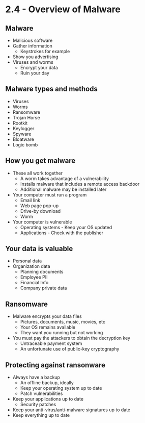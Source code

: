 # 2.4 - Overview of Malware
## Malware
- Malicious software
- Gather information
	- Keystrokes for example
- Show you advertising
- Viruses and worms
	- Encrypt your data
	- Ruin your day
## Malware types and methods
- Viruses
- Worms
- Ransomware
- Trojan Horse
- Rootkit
- Keylogger
- Spyware
- Bloatware
- Logic bomb
## How you get malware
- These all work together
	- A worm takes advantage of a vulnerability
	- Installs malware that includes a remote access backdoor
	- Additional malware may be installed later
- Your computer must run a program
	- Email link
	- Web page pop-up
	- Drive-by download
	- Worm
- Your computer is vulnerable
	- Operating systems - Keep your OS updated
	- Applications - Check with the publisher
## Your data is valuable
- Personal data
- Organization data
	- Planning documents
	- Employee PII
	- Financial Info
	- Company private data
## Ransomware
- Malware encrypts your data files
	- Pictures, documents, music, movies, etc
	- Your OS remains available
	- They want you running but not working
- You must pay the attackers to obtain the decryption key
	- Untraceable payment system
	- An unfortunate use of public-key cryptography
## Protecting against ransonware
- Always have a backup
	- An offline backup, ideally
	- Keep your operating system up to date
	- Patch vulnerabilities
- Keep your applications up to date
	- Security patches
- Keep your anti-virus/anti-malware signatures up to date
- Keep everything up to date